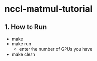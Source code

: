 # nccl-matmul-tutorial

## 1. How to Run
- make
- make run
  - enter the number of GPUs you have
- make clean

